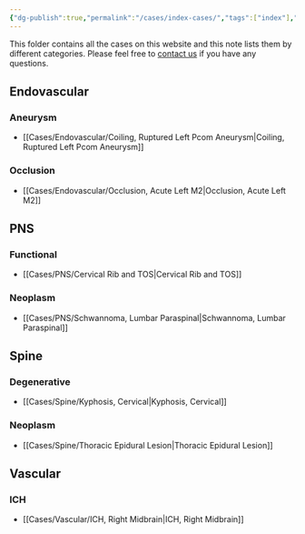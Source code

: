 ```yaml
---
{"dg-publish":true,"permalink":"/cases/index-cases/","tags":["index"],"created":"2023-05-11T14:23:01.000-05:00","updated":"2023-05-25T09:23:22.564-05:00"}
---
```



This folder contains all the cases on this website and this note lists them by different categories. Please feel free to [contact us](mailto:contact@neurosurgerycases.com) if you have any questions.

## Endovascular

### Aneurysm

- [[Cases/Endovascular/Coiling, Ruptured Left Pcom Aneurysm\|Coiling, Ruptured Left Pcom Aneurysm]]

### Occlusion

- [[Cases/Endovascular/Occlusion, Acute Left M2\|Occlusion, Acute Left M2]]

## PNS

### Functional

- [[Cases/PNS/Cervical Rib and TOS\|Cervical Rib and TOS]]

### Neoplasm

- [[Cases/PNS/Schwannoma, Lumbar Paraspinal\|Schwannoma, Lumbar Paraspinal]]

## Spine

### Degenerative

- [[Cases/Spine/Kyphosis, Cervical\|Kyphosis, Cervical]]

### Neoplasm

- [[Cases/Spine/Thoracic Epidural Lesion\|Thoracic Epidural Lesion]]

## Vascular

### ICH

- [[Cases/Vascular/ICH, Right Midbrain\|ICH, Right Midbrain]]
